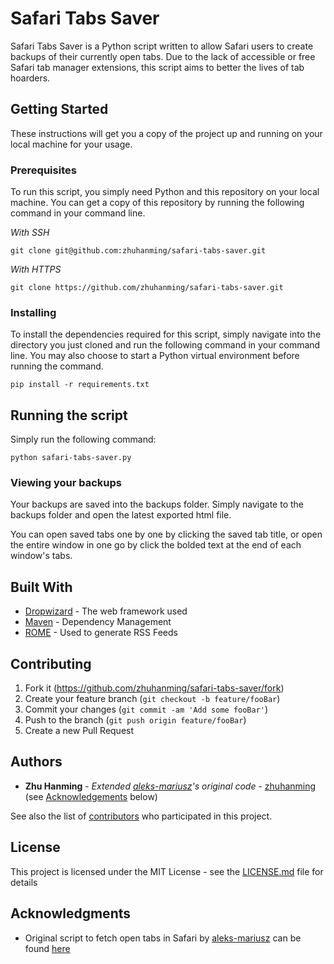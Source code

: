 # Safari Tabs Saver

Safari Tabs Saver is a Python script written to allow Safari users to create backups of their currently open tabs. Due to the lack of accessible or free Safari tab manager extensions, this script aims to better the lives of tab hoarders.

## Getting Started

These instructions will get you a copy of the project up and running on your local machine for your usage.

### Prerequisites

To run this script, you simply need Python and this repository on your local machine. You can get a copy of this repository by running the following command in your command line.

*With SSH*
```
git clone git@github.com:zhuhanming/safari-tabs-saver.git
```

*With HTTPS*
```
git clone https://github.com/zhuhanming/safari-tabs-saver.git
```

### Installing

To install the dependencies required for this script, simply navigate into the directory you just cloned and run the following command in your command line. You may also choose to start a Python virtual environment before running the command.

```
pip install -r requirements.txt
```


## Running the script

Simply run the following command:

```
python safari-tabs-saver.py
```

### Viewing your backups

Your backups are saved into the backups folder. Simply navigate to the backups folder and open the latest exported html file.  

You can open saved tabs one by one by clicking the saved tab title, or open the entire window in one go by click the bolded text at the end of each window's tabs.

## Built With

* [Dropwizard](http://www.dropwizard.io/1.0.2/docs/) - The web framework used
* [Maven](https://maven.apache.org/) - Dependency Management
* [ROME](https://rometools.github.io/rome/) - Used to generate RSS Feeds

## Contributing

1. Fork it (<https://github.com/zhuhanming/safari-tabs-saver/fork>)
2. Create your feature branch (`git checkout -b feature/fooBar`)
3. Commit your changes (`git commit -am 'Add some fooBar'`)
4. Push to the branch (`git push origin feature/fooBar`)
5. Create a new Pull Request

## Authors

* **Zhu Hanming** - *Extended [aleks-mariusz](https://www.github.com/aleks-mariusz)'s original code* - [zhuhanming](https://github.com/zhuhanming) (see [Acknowledgements](#acknowledgements) below)

See also the list of [contributors](https://github.com/zhuhanming/safari-tabs-saver/contributors) who participated in this project.

## License

This project is licensed under the MIT License - see the [LICENSE.md](LICENSE.md) file for details

## Acknowledgments

* Original script to fetch open tabs in Safari by [aleks-mariusz](https://www.github.com/aleks-mariusz) can be found [here](https://gist.github.com/aleks-mariusz/cc27b21f2c5b91fbd285)
